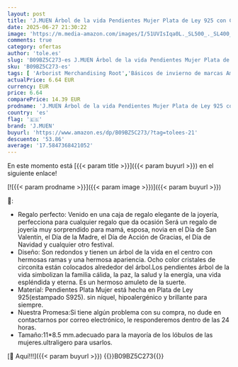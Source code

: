 ```yaml
---
layout: post
title: 'J.MUEN Árbol de la vida Pendientes Mujer Plata de Ley 925 con Caja de Regalo– Regalo Ideal para Ella'
date: 2025-06-27 21:30:22
image: 'https://m.media-amazon.com/images/I/51UVIsIqa0L._SL500_._SL400_.jpg'
comments: true
category: ofertas
author: 'tole.es'
slug: 'B09BZ5C273-es J.MUEN Árbol de la vida Pendientes Mujer Plata de Ley 925...'
sku: 'B09BZ5C273-es'
tags: [ 'Arborist Merchandising Root','Básicos de invierno de marcas Amazon','Joyería para mujer','Moda','Moda Mujer','Pendientes para mujer','Self Service','Special Features Stores','c8538d25-3af9-48d3-aeff-5f3ce5572a36_0','c8538d25-3af9-48d3-aeff-5f3ce5572a36_1901','c8538d25-3af9-48d3-aeff-5f3ce5572a36_218602','c8538d25-3af9-48d3-aeff-5f3ce5572a36_7101','c8538d25-3af9-48d3-aeff-5f3ce5572a36_8601','de','j.muen','jewels BF','ley','other BF','plata','🇪🇸', ]
actualPrice: 6.64 EUR
currency: EUR
price: 6.64
comparePrice: 14.39 EUR
prodname: 'J.MUEN Árbol de la vida Pendientes Mujer Plata de Ley 925 con Caja de Regalo– Regalo Ideal para Ella'
country: 'es'
flag: '🇪🇸'
brand: 'J.MUEN'
buyurl: 'https://www.amazon.es/dp/B09BZ5C273/?tag=tolees-21'
descuento: '53.86'
average: '17.5847368421052'
---
```


En este momento está [{{< param title >}}]({{< param buyurl >}}) en el siguiente enlace!

[![{{< param prodname >}}]({{< param image >}})]({{< param buyurl >}})

🔎:

- Regalo perfecto: Venido en una caja de regalo elegante de la joyería, perfecciona para cualquier regalo que da ocasión Será un regalo de joyería muy sorprendido para mamá, esposa, novia en el Día de San Valentín, el Día de la Madre, el Día de Acción de Gracias, el Día de Navidad y cualquier otro festival.
- Diseño: Son redondos y tienen un árbol de la vida en el centro con hermosas ramas y una hermosa apariencia. Ocho color cristales de circonita están colocados alrededor del árbol.Los pendientes árbol de la vida simbolizan la familia cálida, la paz, la salud y la energía, una vida espléndida y eterna. Es un hermoso amuleto de la suerte.
- Material: Pendientes Plata Mujer está hecha en Plata de Ley 925(estampado S925). sin níquel, hipoalergénico y brillante para siempre.
- Nuestra Promesa:Si tiene algún problema con su compra, no dude en contactarnos por correo electrónico, le responderemos dentro de las 24 horas.
- Tamaño:11*8.5 mm.adecuado para la mayoría de los lóbulos de las mujeres.ultraligero para usarlos.

[🛒 Aquí!!!]({{< param buyurl >}})
{{<world>}}B09BZ5C273{{</world>}}
